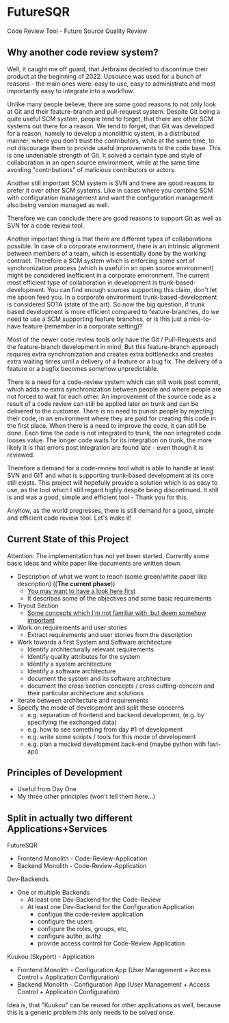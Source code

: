 # FutureSQR
Code Review Tool - Future Source Quality Review

## Why another code review system?
Well, it caught me off guard, that Jetbrains decided to discontinue their product at the beginning of 2022. Upsource was used for a bunch 
of reasons - the main ones were: easy to use, easy to administrate and most importantly easy to integrate into a workflow.

Unlike many people believe, there are some good reasons to not only look at Git and their  feature-branch and pull-request system. 
Despite Git being a quite useful SCM system, people tend to forget, that there are other SCM systems out there for a reason. We tend to
forget, that Git was developed for a reason, namely to develop a monolithic system, in a distributed manner, where you don't trust the contributors,
while at the same time, to not discourage them to provide useful improvements to the code base. This is one undeniable strength of Git.
It solved a certain type and style of collaboration in an open source environment, while at the same time avoiding "contributions" of malicious contributors 
or actors. 

Another still important SCM system is SVN and there are good reasons to prefer it over other SCM systems. Like in cases where you combine
SCM with configuration management and want the configuration management also being version managed as well.

Therefore we can conclude there are good reasons to support Git as well as SVN for a code review tool. 

Another important thing is that there are different types of collaborations possible. In case of a corporate environment, there is an intrinsic
alignment between members of a team, which is essentially done by the working contract. Therefore a SCM system which is enforcing some sort of 
synchronization process (which is useful in an open source environment) might be considered inefficient in a corporate environment. The
current most efficient type of collaboration in development is trunk-based-development. You can find enough sources supporting this claim,
don't let me spoon feed you. In a corporate environment trunk-based-development is considered SOTA (state of the art). So now the big 
question, if trunk based development is more efficient compared to feature-branches, do we need to use a SCM supporting feature branches, or is this just
a nice-to-have feature (remember in a corporate setting)?

Most of the newer code review tools only have the Git / Pull-Requests and the feature-branch development in mind. But this feature-branch approach
requires extra synchronization and creates extra bottlenecks and creates extra waiting times until a delivery of a feature or a bug fix. The
delivery of a feature or a bugfix becomes somehow unpredictable. 

There is a need for a code-review system which can still work post commit, which adds no extra synchronization between people and where
people are not forced to wait for each other. An improvement of the source code as a result of a code review can still be applied later on trunk
and can be delivered to the customer. There is no need to punish people by rejecting their code, in an environment where they are paid for
creating this code in the first place. When there is a need to improve the code, it can still be done. Each time the code is not integrated to trunk, the 
non integrated code looses value. The longer code waits for its integration on trunk, the more likely it is that errors post integration are found
late - even though it is reviewed.

Therefore a demand for a code-review tool what is able to handle at least SVN and GIT and what is supporting trunk-based development
at its core still exists. This project will hopefully provide a solution which is as easy to use, as the tool which I still regard highly despite being
discontinued. It still is and was a good, simple and efficient tool - Thank you for this.

Anyhow, as the world progresses, there is still demand for a good, simple and efficient code review tool. Let's make it!

## Current State of this Project

Attention: The implementation has not yet been started. Currently some basic ideas and white paper like documents are written down.

* Description of what we want to reach (some green/white paper like description) ((**The current phase**)) 
  * [You may want to have a look here first](FutureSQR-Architecture/documents/README.md)
  * It describes some of the objectives and some basic requirements
* Tryout Section
  * [Some concepts which I'm not familiar with, but deem somehow important](Tryouts/README.md)
* Work on requirements and user stories
  * Extract requirements and user stories from the description
* Work towards a first System and Software architecture
  * Identify architecturally relevant requirements
  * Identify quality attributes for the system
  * Identify a system architecture
  * Identify a software architecture
  * document the system and its software architecture
  * document the cross section concepts / cross cutting-concern and their particular architecture and solutions
* Iterate between architecture and requirements
* Specify the mode of development and split these concerns
  * e.g. separation of frontend and backend development, (e.g. by specifying the exchanged data)
  * e.g. how to see something from day #1 of development
  * e.g. write some scripts / tools for this mode of development
  * e.g. plan a mocked development back-end (maybe python with fast-api)

## Principles of Development

* Useful from Day One
* My three other principles (won't tell them here...)

## Split in actually two different Applications+Services

FutureSQR
* Frontend Monolith - Code-Review-Application
* Backend Monolith - Code-Review-Application

Dev-Backends
* One or multiple Backends
  * At least one Dev-Backend for the Code-Review
  * At least one Dev-Backend for the Configuration Application
    * configue the code-review application
	* configure the users
	* configure the roles, groups, etc, 
	* configure authn, authz
	* provide access control for Code-Review Application

Kuukou (Skyport) - Application
* Frontend Monolith - Configuration App (User Management + Access Control + Application Configuration)
* Backend Monolith - Configuration App (User Management + Access Control + Application Configuration)

Idea is, that "Kuukou" can be reused for other applications as well, because this is a generic problem this only needs to be solved once.
